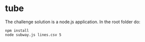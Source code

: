 # tube
The challenge solution is a node.js application. In the root folder do:
```
npm install
node subway.js lines.csv 5
```
